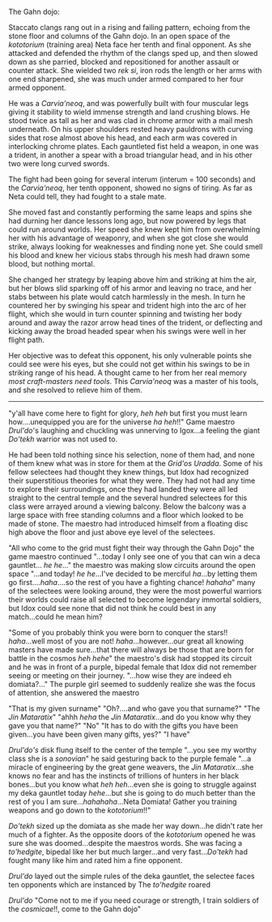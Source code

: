 The Gahn dojo:

Staccato clangs rang out in a rising and failing pattern, echoing from the stone floor and columns of the Gahn dojo. In an open space of the _kototorium_ (training area) Neta face her tenth and final opponent. As she attacked and defended the rhythm of the clangs sped up, and then slowed down as she parried, blocked and repositioned for another assault or counter attack. She wielded two _rek si_, iron rods the length or her arms with one end sharpened, she was much under armed compared to her four armed opponent.

He was a _Carvia'neoq_, and was powerfully built with four muscular legs giving it stability to wield immense strength and land crushing blows. He stood twice as tall as her and was clad in chrome armor with a mail mesh underneath. On his upper shoulders rested heavy pauldrons with curving sides that rose almost above his head, and each arm was covered in interlocking chrome plates. Each gauntleted fist held a weapon, in one was a trident, in another a spear with a broad triangular head, and in his other two were long curved swords.

The fight had been going for several interum (interum = 100 seconds) and the _Carvia'neoq_, her tenth opponent, showed no signs of tiring. As far as Neta could tell, they had fought to a stale mate.

She moved fast and constantly performing the same leaps and spins she had durning her dance lessons long ago, but now powered by legs that could run around worlds. Her speed she knew kept him from overwhelming her with his advantage of weaponry, and when she got close she would strike, always looking for weaknesses and finding none yet. She could smell his blood and knew her vicious stabs through his mesh had drawn some blood, but nothing mortal.

She changed her strategy by leaping above him and striking at him the air, but her blows slid sparking off of his armor and leaving no trace, and her stabs between his plate would catch harmlessly in the mesh. In turn he countered her by swinging his spear and trident high into the arc of her flight, which she would in turn counter spinning and twisting her body around and away the razor arrow head tines of the trident, or deflecting and kicking away the broad headed spear when his swings were well in her flight path.

Her objective was to defeat this opponent, his only vulnerable points she could see were his eyes, but she could not get within his swings to be in striking range of his head. A thought came to her from her real memory _most craft-masters need tools_. This _Carvia'neoq_ was a master of his tools, and she resolved to relieve him of them.


--------------------------------------------------------

"y'all have come here to fight for glory, _*heh heh*_ but first you must learn how....unequipped you are for the universe _*ha heh*_!!" Game maestro _Drul'do_'s laughing and chuckling was unnerving to Igox...a feeling the giant _Do'tekh_ warrior was not used to.

He had been told nothing since his selection, none of them had, and none of them knew what was in store for them at the _Grid'os Uradda_. Some of his fellow selectees had thought they knew things, but Idox had recognized their superstitious theories for what they were. They had not had any time to explore their surroundings, once they had landed they were all led straight to the central temple and the several hundred selectees for this class were arrayed around a viewing balcony. Below the balcony was a large space with free standing columns and a floor which looked to be made of stone. The maestro had introduced himself from a floating disc high above the floor and just above eye level of the selectees.

"All who come to the grid must fight their way through the Gahn Dojo" the game maestro continued "...today I only see one of you that can win a deca gauntlet... _*he he*_..." the maestro was making slow circuits around the open space "...and today! _*he he*_...I've decided to be merciful _*ha*_...by letting them go first...._*haha*_....so the rest of you have a fighting chance! _*hahaha*_" many of the selectees were looking around, they were the most powerful warriors their worlds could raise all selected to become legendary immortal soldiers, but Idox could see none that did not think he could best in any match...could he mean him?

"Some of you probably think you were born to conquer the stars!! _*haha*_...well most of you are not! _*haha*_...however...our great all knowing masters have made sure...that there will always be those that are born for battle in the cosmos _*heh hehe*_" the maestro's disk had stopped its circuit and he was in front of a purple, bipedal female that Idox did not remember seeing or meeting on their journey. "...how wise they are indeed eh domiata?..." The purple girl seemed to suddenly realize she was the focus of attention, she answered the maestro

"That is my given surname"
"Oh?....and who gave you that surname?"
"The _Jin Mataratix_"
"ahhh _*heha*_ the _Jin Mataratix_...and do you know why they gave you that name?"
"No"
"It has to do with the gifts you have been given...you have been given many gifts, yes?"
"I have"

_Drul'do's_ disk flung itself to the center of the temple "...you see my worthy class she is a _sonovian_" he said gesturing back to the purple female "...a miracle of engineering by the great gene weavers, the _Jin Mataratix_...she knows no fear and has the instincts of trillions of hunters in her black bones...but you know what _*heh heh*_...even she is going to struggle against my deka gauntlet today _*hehe*_...but she is going to do much better than the rest of you I am sure..._*hahahaha*_...Neta Domiata! Gather you training weapons and go down to the _kototorium_!!"

_Do'tekh_ sized up the domiata as she made her way down...he didn't rate her much of a fighter. As the opposite doors of the _kototorium_ opened he was sure she was doomed...despite the maestros words. She was facing a _to'hedgite_, bipedal like her but much larger...and very fast..._Do'tekh_ had fought many like him and rated him a fine opponent.

_Drul'do_ layed out the simple rules of the deka gauntlet, the selectee faces ten opponents which are instanced by
The _to'hedgite_ roared











_Drul'do_ "Come not to me if you need courage or strength, I train soldiers of the _cosmicae_!!, come to the Gahn dojo"
